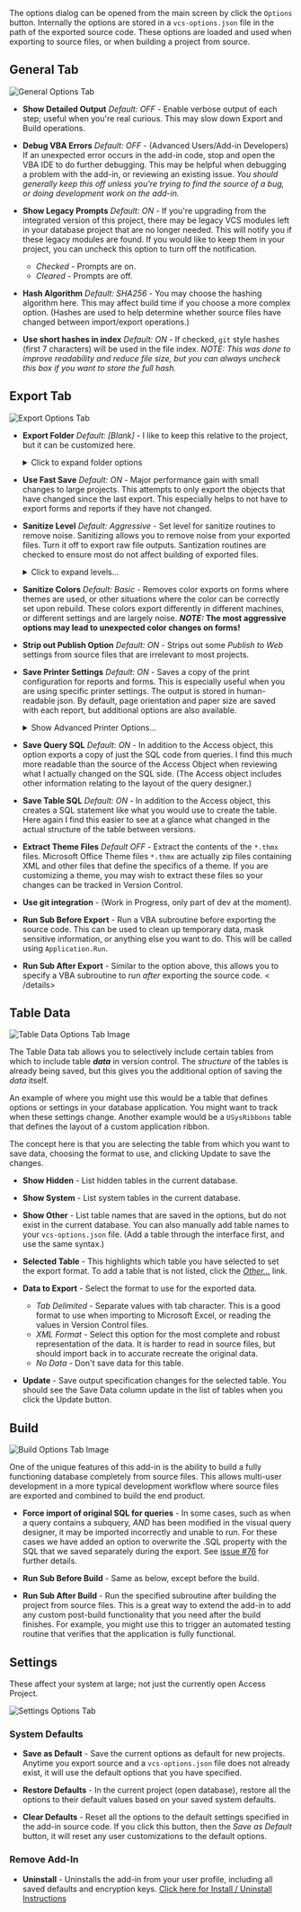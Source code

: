 The options dialog can be opened from the main screen by click the `Options` button. Internally the options are stored in a `vcs-options.json` file in the path of the exported source code. These options are loaded and used when exporting to source files, or when building a project from source.

## General Tab
![General Options Tab](img/options-general.jpg)

 * **Show Detailed Output** *Default: OFF* - Enable verbose output of each step; useful when you're real curious. This may slow down Export and Build operations.

 * **Debug VBA Errors** *Default: OFF* - (Advanced Users/Add-in Developers) If an unexpected error occurs in the add-in code, stop and open the VBA IDE to do further debugging. This may be helpful when debugging a problem with the add-in, or reviewing an existing issue. *You should generally keep this off unless you're trying to find the source of a bug, or doing development work on the add-in.*

 * **Show Legacy Prompts** *Default: ON* - If you're upgrading from the integrated version of this project, there may be legacy VCS modules left in your database project that are no longer needed. This will notify you if these legacy modules are found. If you would like to keep them in your project, you can uncheck this option to turn off the notification. 

   * *Checked* - Prompts are on.
   * *Cleared* - Prompts are off. 
<p>

 * **Hash Algorithm** *Default: SHA256* - You may choose the hashing algorithm here. This may affect build time if you choose a more complex option. (Hashes are used to help determine whether source files have changed between import/export operations.)

 * **Use short hashes in index** *Default: ON* - If checked, `git` style hashes (first 7 characters) will be used in the file index. *NOTE: This was done to improve readability and reduce file size, but you can always uncheck this box if you want to store the full hash.*

<p>
<p>

## Export Tab
![Export Options Tab](img/options-export.jpg) 

 * **Export Folder** *Default: [Blank]* - I like to keep this relative to the project, but it can be customized here. <details><summary>Click to expand folder options</summary>
  
    * *[Blank]* - Use default name of `/[database.accdb].src`, i.e. `/Test.accdb.src`
    * *Relative Path* - Prefix folder name with a backslash. For example, to export source into a subfolder called `Source`, you would enter `\Source` in this box.
    * *Absolute Path* - You may also use a full path name to a folder. I.e. `W:\Git\Projects\Vehicles Database`
    * *Placeholder* - In combination with the above options, you may also use a `%dbName%` [placeholder](https://github.com/joyfullservice/msaccess-vcs-integration/issues/139) to use the database filename in a custom path. I.e. `\src\%dbName%.src\`
</details>

 * **Use Fast Save** *Default: ON* - Major performance gain with small changes to large projects. This attempts to only export the objects that have changed since the last export. This especially helps to not have to export forms and reports if they have not changed. 

 * **Sanitize Level** *Default: Aggressive* - Set level for sanitize routines to remove noise. Sanitizing allows you to remove noise from your exported files. Turn it off to export raw file outputs. Santization routines are checked to ensure most do not affect building of exported files.<details><summary>Click to expand levels...</summary>
 
    **_NOTE:_ If you set Sanitize level to "*None (Off)*", none of the Sanitize Options (Sanitize Color, Strip out publish, etc.) will be used.**
   * *None (Off)* Turn off sanitization, export raw files. These may not import properly, but they may be useful when trying to troubleshoot. _**Note:** Files will still be converted to UTF-8 or System Codepage encoding depending on Access Version in this mode._
   * *Basic* Only basic sanitization to ensure reliable rebuilding of files.
   * *Aggressive* Remove most exported noise (GUIDs, the like). Removes object GUIDs, name maps, and other data that changes from build to build. (These values are recreated automatically when importing source files.) From a development perspective, these are more like binary artifacts that just add noise to the version control commits, reducing clarity on actual code changes.
   * *Advanced (Beta)* Remove as much as possible. This may lead to unexpected changes upon rebuilding. Features that are still in testing or confirmed to be tempermental may be introduced here prior to being implemented. **_User beware!_**
<p></details>

 * **Sanitize Colors** *Default: Basic* - Removes color exports on forms where themes are used, or other situations where the color can be correctly set upon rebuild. These colors export differently in different machines, or different settings and are largely noise. ***NOTE:* The most aggressive options may lead to unexpected color changes on forms!**

 * **Strip out Publish Option** *Default: ON* - Strips out some *Publish to Web* settings from source files that are irrelevant to most projects.

 * **Save Printer Settings** *Default: ON* - Saves a copy of the print configuration for reports and forms. This is especially useful when you are using specific printer settings. The output is stored in human-readable json. By default, page orientation and paper size are saved with each report, but additional options are also available. <details><summary>Show Advanced Printer Options...</summary>
![Printer Settings Options Screen Image](img/options-printer-settings.jpg)
Note that these options only determine what is *Exported* and saved to the JSON file. Any settings defined in the JSON source file will be applied when the report object is Imported, regardless of the currently specified options.
<p>
<p>
 </details>

 * **Save Query SQL** *Default: ON* - In addition to the Access object, this option exports a copy of just the SQL code from queries. I find this much more readable than the source of the Access Object when reviewing what I actually changed on the SQL side. (The Access object includes other information relating to the layout of the query designer.)

 * **Save Table SQL** *Default: ON* - In addition to the Access object, this creates a SQL statement like what you would use to create the table. Here again I find this easier to see at a glance what changed in the actual structure of the table between versions.

 * **Extract Theme Files** *Default OFF* - Extract the contents of the `*.thmx` files. Microsoft Office Theme files `*.thmx` are actually zip files containing XML and other files that define the specifics of a theme. If you are customizing a theme, you may wish to extract these files so your changes can be tracked in Version Control.

 * **Use git integration** - (Work in Progress, only part of dev at the moment).

 * **Run Sub Before Export** - Run a VBA subroutine before exporting the source code. This can be used to clean up temporary data, mask sensitive information, or anything else you want to do. This will be called using  `Application.Run`.

 * **Run Sub After Export** - Similar to the option above, this allows you to specify a VBA subroutine to run *after* exporting the source code.
< /details>

## Table Data
![Table Data Options Tab Image](img/options-table-data.jpg)

The Table Data tab allows you to selectively include certain tables from which to include table ***data*** in version control. The *structure* of the tables is already being saved, but this gives you the additional option of saving the *data* itself.

An example of where you might use this would be a table that defines options or settings in your database application. You might want to track when these settings change. Another example would be a `USysRibbons` table that defines the layout of a custom application ribbon.

The concept here is that you are selecting the table from which you want to save data, choosing the format to use, and clicking Update to save the changes.

 * **Show Hidden** - List hidden tables in the current database.

 * **Show System** - List system tables in the current database.

 * **Show Other** - List table names that are saved in the options, but do not exist in the current database. You can also manually add table names to your `vcs-options.json` file. (Add a table through the interface first, and use the same syntax.)

 * **Selected Table** - This highlights which table you have selected to set the export format. To add a table that is not listed, click the [*Other...*]() link.

 * **Data to Export** - Select the format to use for the exported data.
   * *Tab Delimited* - Separate values with tab character. This is a good format to use when importing to Microsoft Excel, or reading the values in Version Control files.
   * *XML Format* - Select this option for the most complete and robust representation of the data. It is harder to read in source files, but should import back in to accurate recreate the original data.
   * *No Data* - Don't save data for this table.
<p>

 * **Update** - Save output specification changes for the selected table. You should see the Save Data column update in the list of tables when you click the Update button.

## Build
![Build Options Tab Image](img/options-build.jpg)

One of the unique features of this add-in is the ability to build a fully functioning database completely from source files. This allows multi-user development in a more typical development workflow where source files are exported and combined to build the end product.

 * **Force import of original SQL for queries** - In some cases, such as when a query contains a subquery, _AND_ has been modified in the visual query designer, it may be imported incorrectly and unable to run. For these cases we have added an option to overwrite the .SQL property with the SQL that we saved separately during the export. See [issue #76](https://github.com/joyfullservice/msaccess-vcs-integration/issues/76) for further details.

 * **Run Sub Before Build** - Same as below, except before the build.

 * **Run Sub After Build** - Run the specified subroutine after building the project from source files. This is a great way to extend the add-in to add any custom post-build functionality that you need after the build finishes. For example, you might use this to trigger an automated testing routine that verifies that the application is fully functional.

## Settings
These affect your system at large; not just the currently open Access Project.

![Settings Options Tab](img/options-settings.jpg)
### System Defaults

 * **Save as Default** - Save the current options as default for new projects. Anytime you export source and a `vcs-options.json` file does not already exist, it will use the default options that you have specified.

 * **Restore Defaults** - In the current project (open database), restore all the options to their default values based on your saved system defaults.

 * **Clear Defaults** - Reset all the options to the default settings specified in the add-in source code. If you click this button, then the *Save as Default* button, it will reset any user customizations to the default options.

### Remove Add-In

 * **Uninstall** - Uninstalls the add-in from your user profile, including all saved defaults and encryption keys.
[Click here for Install / Uninstall Instructions](Installation)